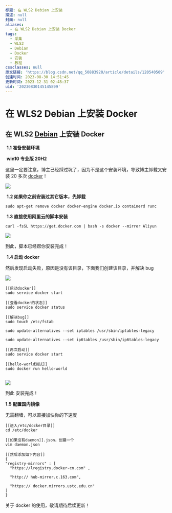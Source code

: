 ```yaml
---
标题: 在 WLS2 Debian 上安装
描述: null
封面: null
aliases:
  - 在 WLS2 Debian 上安装 Docker
tags:
  - 采集
  - WLS2
  - Debian
  - Docker
  - 安装
  - 教程
cssclasses: null
原文链接: 'https://blog.csdn.net/qq_50883920/article/details/120540509'
创建时间: 2023-08-30 14:51:45
更新时间: 2023-12-31 02:48:37
uid: '20230830145145899'
---
```


# 在 WLS2 Debian 上安装 Docker

## 在 WLS2 [Debian](https://so.csdn.net/so/search?q=Debian&spm=1001.2101.3001.7020) 上安装 Docker

​ **1.1 准备安装环境**

​ **win10 专业版 20H2**

这里一定要注意，博主已经踩过坑了，因为不是这个安装环境，导致博主卸载又安装 20 多次 [docker](https://so.csdn.net/so/search?q=docker&spm=1001.2101.3001.7020)！

![](https://img-blog.csdnimg.cn/0a6ba2ebf847443cb1ac7bb420978f6c.png)

​ **1.2 如果你之前安装过其它版本，先卸载**

```
sudo apt-get remove docker docker-engine docker.io containerd runc

```

​ **1.3 直接使用阿里云的脚本安装**

```
curl -fsSL https://get.docker.com | bash -s docker --mirror Aliyun

```

![](https://img-blog.csdnimg.cn/55af48c0e46f44949c90a0af148cb336.jpg?x-oss-process=image/watermark,type_ZHJvaWRzYW5zZmFsbGJhY2s,shadow_50,text_Q1NETiBA5pWW5LiZMTk2,size_20,color_FFFFFF,t_70,g_se,x_16#pic_center)

到此，脚本已经帮你安装完成！

​ **1.4 启动 docker**

然后发现启动失败，原因是没有该目录，下面我们创建该目录，并解决 bug

![](https://img-blog.csdnimg.cn/67a3ea8e40b246b5bd308f591a9f8d03.jpg?x-oss-process=image/watermark,type_ZHJvaWRzYW5zZmFsbGJhY2s,shadow_50,text_Q1NETiBA5pWW5LiZMTk2,size_20,color_FFFFFF,t_70,g_se,x_16#pic_center)

```
[[启动docker]]
sudo service docker start

[[查看docker的状态]]
sudo service docker status

[[解决bug]]
sudo touch /etc/fstab

sudo update-alternatives --set iptables /usr/sbin/iptables-legacy

sudo update-alternatives --set ip6tables /usr/sbin/ip6tables-legacy

[[再次启动]]
sudo service docker start

[[hello-world测试]]
sudo docker run hello-world


```

![](https://img-blog.csdnimg.cn/194df273d0384da0aff85d521df73ffd.jpg?x-oss-process=image/watermark,type_ZHJvaWRzYW5zZmFsbGJhY2s,shadow_50,text_Q1NETiBA5pWW5LiZMTk2,size_20,color_FFFFFF,t_70,g_se,x_16#pic_center)

到此 安装完成！

**1.5 配置国内镜像**

无需翻墙，可以直接加快你的下速度

```
[[进入/etc/docker目录]]
cd /etc/docker

[[如果没有daemon]].json，创建一个
vim daemon.json

[[然后添加如下内容]]
{
"registry-mirrors" : [
  "https://lregistry.docker-cn.com" ,

  "http:// hub-mirror.c.163.com",

  "https:// docker.mirrors.ustc.edu.cn"
]
}

```

关于 docker 的使用，敬请期待后续更新！


